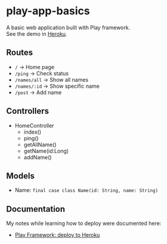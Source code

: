 # play-app-basics
A basic web application built with Play framework.  
See the demo in [Heroku](https://play-app-basics.herokuapp.com/).

## Routes
- `/` -> Home page
- `/ping` -> Check status
- `/names/all` -> Show all names
- `/names/:id` -> Show specific name
- `/post` -> Add name

## Controllers
- HomeController
  - index()
  - ping()
  - getAllName()
  - getName(id:Long)
  - addName()

## Models
- Name: `final case class Name(id: String, name: String)`

## Documentation
My notes while learning how to deploy were documented here:
- [Play Framework: deploy to Heroku](https://app.gitbook.com/@jinn-wang/s/web-development/scala-java/play-framework)
